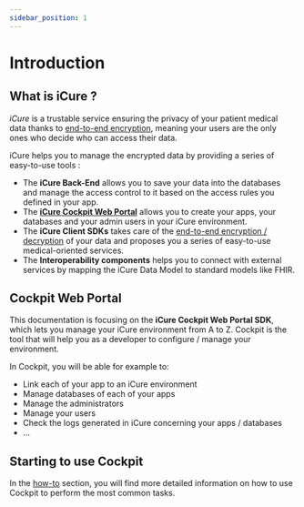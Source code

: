 ```yaml
---
sidebar_position: 1
---
```


# Introduction

## What is iCure ?

*iCure* is a trustable service ensuring the privacy of your patient medical data thanks to [end-to-end encryption](/sdks/explanations/encryption/introduction),
meaning your users are the only ones who decide who can access their data.

iCure helps you to manage the encrypted data by providing a series of easy-to-use tools :
- The **iCure Back-End** allows you to save your data into the databases and manage the access control to it based on the access
  rules you defined in your app.
- The [**iCure Cockpit Web Portal**](../cockpit/intro) allows you to create your apps, your databases and
  your admin users in your iCure environment.
- The **iCure Client SDKs** takes care of the [end-to-end encryption / decryption](/sdks/explanations/encryption/introduction)
  of your data and proposes you a series of easy-to-use medical-oriented services.
- The **Interoperability components** helps you to connect with external services by mapping the iCure Data Model to
  standard models like FHIR.


## Cockpit Web Portal
This documentation is focusing on the **iCure Cockpit Web Portal SDK**, which lets you manage your iCure environment from 
A to Z.
Cockpit is the tool that will help you as a developer to configure / manage your environment. 

In Cockpit, you will be able for example to: 
- Link each of your app to an iCure environment
- Manage databases of each of your apps
- Manage the administrators
- Manage your users
- Check the logs generated in iCure concerning your apps / databases
- ...

## Starting to use Cockpit

In the [how-to](./how-to/index) section, you will find more detailed information on how to use Cockpit to perform the most common tasks.
